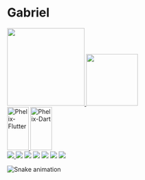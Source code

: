 # Gabriel
 <div>
  
  <a href="https://github.com/phelixgabriel">
  <img height="180em" src="https://github-readme-stats.vercel.app/api?username=phelixgabriel&show_icons=true&theme=react&include_all_commits=true&count_private=true">
  <img height="120em" src="https://github-readme-stats.vercel.app/api/top-langs/?username=phelixgabriel&layout=compact&langs_count=7&theme=react">
</div>
 
  <div style="display: inline_block">
 <img align"center" alt="Phelix-Flutter" src="https://cdn.jsdelivr.net/gh/devicons/devicon/icons/flutter/flutter-original.svg" width="50" height="100"/>
 <img align"center" alt="Phelix-Dart" src="https://cdn.jsdelivr.net/gh/devicons/devicon/icons/dart/dart-original.svg"  width="50" height="100"/>
   
   <br>
  <img src="https://img.shields.io/badge/Microsoft_Office-D83B01?style=for-the-badge&logo=microsoft-office&logoColor=white">                         
  <a href="https://instagram.com/phelixgabriel" target="_blank"><img src="https://img.shields.io/badge/-Instagram-%23E4405F?style=for-the-badge&logo=instagram&logoColor=white" target="_blank"></a>
 	<a href="https://www.twitch.tv/phelixgabriel" target="_blank"><img src="https://img.shields.io/badge/Twitch-9146FF?style=for-the-badge&logo=twitch&logoColor=white" target="_blank"></a>
 <a href="https://discord.gg/QCQrQzhy" target="_blank"><img src="https://img.shields.io/badge/Discord-7289DA?style=for-the-badge&logo=discord&logoColor=white" target="_blank"></a> 
  <a href="https://steamcommunity.com/id/gaberf7/" target="_blank"> <img src="https://img.shields.io/badge/Steam-000000?style=for-the-badge&logo=steam&logoColor=white"></a>
  <a href = "mailto:phelix@phelixgabriel.com"><img src="https://img.shields.io/badge/ProtonMail-8B89CC?style=for-the-badge&logo=protonmail&logoColor=white"></a>
  <a href="https://www.linkedin.com/in/gabriel-f%C3%A9lix-195117122/" target="_blank"><img src="https://img.shields.io/badge/-LinkedIn-%230077B5?style=for-the-badge&logo=linkedin&logoColor=white" target="_blank"></a> 
  
  
 ![Snake animation](https://github.com/PhelixGabriel/PhelixGabriel/blob/output/github-contribution-grid-snake.svg)
 
</div>
